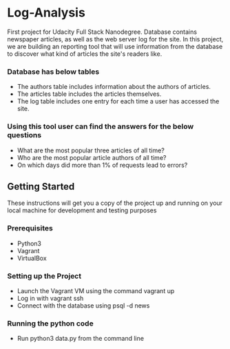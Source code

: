 # Log-Analysis
First project for Udacity Full Stack Nanodegree. Database contains newspaper articles, as well as the web server log for the site. In this project, we are building an reporting tool that will use information from the database to discover what kind of articles the site's readers like.

### Database has below tables 
- The authors table includes information about the authors of articles.
- The articles table includes the articles themselves.
- The log table includes one entry for each time a user has accessed the site.


### Using this tool user can find the answers for the below questions
- What are the most popular three articles of all time? 
- Who are the most popular article authors of all time?
- On which days did more than 1% of requests lead to errors?

## Getting Started

These instructions will get you a copy of the project up and running on your local machine for development and testing purposes
### Prerequisites
* Python3
* Vagrant
* VirtualBox

### Setting up the Project
* Launch the Vagrant VM using the command vagrant up
* Log in with vagrant ssh 
* Connect with the database using psql -d news

### Running the python code 
* Run python3 data.py from the command line

